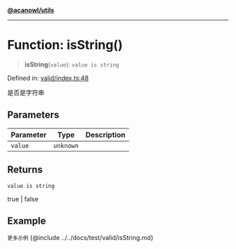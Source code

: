 [**@acanowl/utils**](../../README.md)

***

# Function: isString()

> **isString**(`value`): `value is string`

Defined in: [valid/index.ts:48](https://github.com/acanowl/acanowl-framework/blob/829d67ec026b7e2554aaa2322f86b3fba919b5e0/packages/utils/src/valid/index.ts#L48)

是否是字符串

## Parameters

| Parameter | Type | Description |
| ------ | ------ | ------ |
| `value` | `unknown` |  |

## Returns

`value is string`

true | false

## Example

```更多示例```
{@include ../../docs/test/valid/isString.md}
